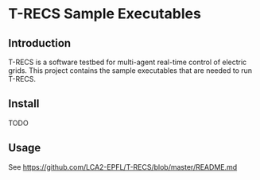 # T-RECS Sample Executables

## Introduction

T-RECS is a software testbed for multi-agent real-time control of
electric grids. This project contains the sample executables that are needed
to run T-RECS.

## Install

TODO

## Usage

See https://github.com/LCA2-EPFL/T-RECS/blob/master/README.md
